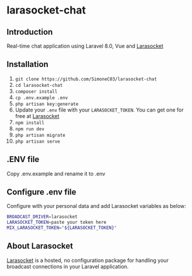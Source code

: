 # larasocket-chat

## Introduction 
Real-time chat application using Laravel 8.0, Vue and <a href="https://larasocket.com/">Larasocket</a>

## Installation
1. `git clone https://github.com/SimoneC03/larasocket-chat`
1. `cd larasocket-chat`
1. `composer install`
1. `cp .env.example .env`
1. `php artisan key:generate`
1. Update your `.env` file with your `LARASOCKET_TOKEN`. You can get one for free at [Larasocket](https://larasocket.com)
1. `npm install`
1. `npm run dev`
1. `php artisan migrate`
1. `php artisan serve`

## .ENV file
Copy .env.example and rename it to .env

## Configure .env file
Configure with your personal data and add Larasocket variables as below:
```bash
BROADCAST_DRIVER=larasocket
LARASOCKET_TOKEN=paste your token here
MIX_LARASOCKET_TOKEN="${LARASOCKET_TOKEN}"
```

## About Larasocket
<a href="https://larasocket.com/">Larasocket</a> is a hosted, no configuration package for handling your broadcast connections in your Laravel application.

